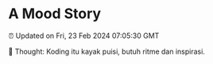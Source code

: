 # A Mood Story

⏰ Updated on Fri, 23 Feb 2024 07:05:30 GMT

💭 Thought: Koding itu kayak puisi, butuh ritme dan inspirasi.

